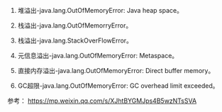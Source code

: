 1. 堆溢出-java.lang.OutOfMemoryError: Java heap space。

2. 栈溢出-java.lang.OutOfMemorryError。

3. 栈溢出-java.lang.StackOverFlowError。

4. 元信息溢出-java.lang.OutOfMemoryError: Metaspace。

5. 直接内存溢出-java.lang.OutOfMemoryError: Direct buffer memory。

6. GC超限-java.lang.OutOfMemoryError: GC overhead limit exceeded。

参考： https://mp.weixin.qq.com/s/XJhtBYGMJps4B5wzNTsSVA
